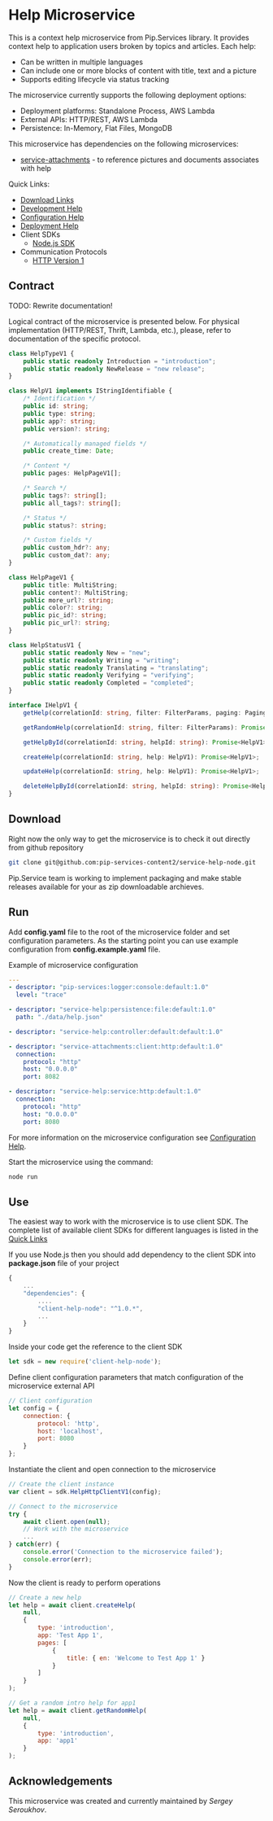 # Help Microservice

This is a context help microservice from Pip.Services library. 
It provides context help to application users broken by topics and articles.
Each help:
- Can be written in multiple languages
- Can include one or more blocks of content with title, text and a picture
- Supports editing lifecycle via status tracking

The microservice currently supports the following deployment options:
* Deployment platforms: Standalone Process, AWS Lambda
* External APIs: HTTP/REST, AWS Lambda
* Persistence: In-Memory, Flat Files, MongoDB

This microservice has dependencies on the following microservices:
- [service-attachments](https://github.com/pip-services-content2/service-attachments-node) - to reference pictures and documents associates with help

<a name="links"></a> Quick Links:

* [Download Links](doc/Downloads.md)
* [Development Help](doc/Development.md)
* [Configuration Help](doc/Configuration.md)
* [Deployment Help](doc/Deployment.md)
* Client SDKs
  - [Node.js SDK](https://github.com/pip-services-content2/client-help-node)
* Communication Protocols
  - [HTTP Version 1](doc/HttpProtocolV1.md)

##  Contract

TODO: Rewrite documentation!

Logical contract of the microservice is presented below. For physical implementation (HTTP/REST, Thrift, Lambda, etc.),
please, refer to documentation of the specific protocol.

```typescript
class HelpTypeV1 {
    public static readonly Introduction = "introduction";
    public static readonly NewRelease = "new release";
}

class HelpV1 implements IStringIdentifiable {
    /* Identification */
    public id: string;
    public type: string;
    public app?: string;
    public version?: string;

    /* Automatically managed fields */
    public create_time: Date;

    /* Content */
    public pages: HelpPageV1[];

    /* Search */
    public tags?: string[];
    public all_tags?: string[];

    /* Status */
    public status?: string;

    /* Custom fields */
    public custom_hdr?: any;
    public custom_dat?: any;
}

class HelpPageV1 {
    public title: MultiString;
    public content?: MultiString;
    public more_url?: string;
    public color?: string;
    public pic_id?: string;
    public pic_url?: string;
}

class HelpStatusV1 {
    public static readonly New = "new";
    public static readonly Writing = "writing";
    public static readonly Translating = "translating";
    public static readonly Verifying = "verifying";
    public static readonly Completed = "completed";
}

interface IHelpV1 {
    getHelp(correlationId: string, filter: FilterParams, paging: PagingParams): Promise<DataPage<HelpV1>>;

    getRandomHelp(correlationId: string, filter: FilterParams): Promise<HelpV1>;

    getHelpById(correlationId: string, helpId: string): Promise<HelpV1>;

    createHelp(correlationId: string, help: HelpV1): Promise<HelpV1>;

    updateHelp(correlationId: string, help: HelpV1): Promise<HelpV1>;

    deleteHelpById(correlationId: string, helpId: string): Promise<HelpV1>;
}
```

## Download

Right now the only way to get the microservice is to check it out directly from github repository
```bash
git clone git@github.com:pip-services-content2/service-help-node.git
```

Pip.Service team is working to implement packaging and make stable releases available for your 
as zip downloadable archieves.

## Run

Add **config.yaml** file to the root of the microservice folder and set configuration parameters.
As the starting point you can use example configuration from **config.example.yaml** file. 

Example of microservice configuration
```yaml
---
- descriptor: "pip-services:logger:console:default:1.0"
  level: "trace"

- descriptor: "service-help:persistence:file:default:1.0"
  path: "./data/help.json"

- descriptor: "service-help:controller:default:default:1.0"

- descriptor: "service-attachments:client:http:default:1.0"
  connection:
    protocol: "http"
    host: "0.0.0.0"
    port: 8082

- descriptor: "service-help:service:http:default:1.0"
  connection:
    protocol: "http"
    host: "0.0.0.0"
    port: 8080
```
 
For more information on the microservice configuration see [Configuration Help](Configuration.md).

Start the microservice using the command:
```bash
node run
```

## Use

The easiest way to work with the microservice is to use client SDK. 
The complete list of available client SDKs for different languages is listed in the [Quick Links](#links)

If you use Node.js then you should add dependency to the client SDK into **package.json** file of your project
```javascript
{
    ...
    "dependencies": {
        ....
        "client-help-node": "^1.0.*",
        ...
    }
}
```

Inside your code get the reference to the client SDK
```javascript
let sdk = new require('client-help-node');
```

Define client configuration parameters that match configuration of the microservice external API
```javascript
// Client configuration
let config = {
    connection: {
        protocol: 'http',
        host: 'localhost', 
        port: 8080
    }
};
```

Instantiate the client and open connection to the microservice
```javascript
// Create the client instance
var client = sdk.HelpHttpClientV1(config);

// Connect to the microservice
try {
    await client.open(null);
    // Work with the microservice
    ...
} catch(err) {
    console.error('Connection to the microservice failed');
    console.error(err);
}
```

Now the client is ready to perform operations
```javascript
// Create a new help
let help = await client.createHelp(
    null,
    { 
        type: 'introduction',
        app: 'Test App 1',
        pages: [
            { 
                title: { en: 'Welcome to Test App 1' } 
            }
        ]
    }
);
```

```javascript
// Get a random intro help for app1
let help = await client.getRandomHelp(
    null,
    {
        type: 'introduction',
        app: 'app1'
    }
);
```    

## Acknowledgements

This microservice was created and currently maintained by *Sergey Seroukhov*.

